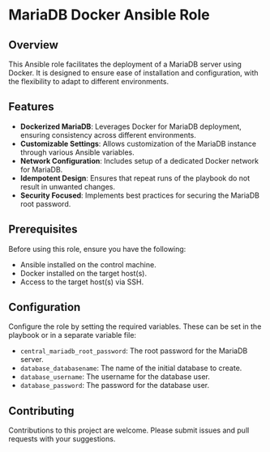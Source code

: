 # MariaDB Docker Ansible Role

## Overview
This Ansible role facilitates the deployment of a MariaDB server using Docker. It is designed to ensure ease of installation and configuration, with the flexibility to adapt to different environments.

## Features
- **Dockerized MariaDB**: Leverages Docker for MariaDB deployment, ensuring consistency across different environments.
- **Customizable Settings**: Allows customization of the MariaDB instance through various Ansible variables.
- **Network Configuration**: Includes setup of a dedicated Docker network for MariaDB.
- **Idempotent Design**: Ensures that repeat runs of the playbook do not result in unwanted changes.
- **Security Focused**: Implements best practices for securing the MariaDB root password.

## Prerequisites
Before using this role, ensure you have the following:
- Ansible installed on the control machine.
- Docker installed on the target host(s).
- Access to the target host(s) via SSH.

## Configuration
Configure the role by setting the required variables. These can be set in the playbook or in a separate variable file:
- `central_mariadb_root_password`: The root password for the MariaDB server.
- `database_databasename`: The name of the initial database to create.
- `database_username`: The username for the database user.
- `database_password`: The password for the database user.

## Contributing
Contributions to this project are welcome. Please submit issues and pull requests with your suggestions.